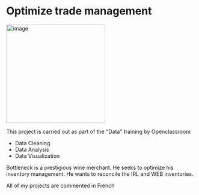 # Optimize trade management

<img width="263" alt="image" src="https://user-images.githubusercontent.com/100412577/194244480-a14876f1-7912-4e5d-8ae0-61a055e25048.png">

This project is carried out as part of the "Data" training by Openclassroom

- Data Cleaning
- Data Analysis
- Data Visualization

Bottleneck is a prestigious wine merchant. He seeks to optimize his inventory management. He wants to reconcile the IRL and WEB inventories.

All of my projects are commented in French
